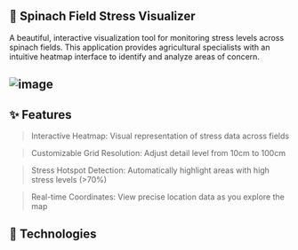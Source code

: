 ## 🌱 Spinach Field Stress Visualizer

A beautiful, interactive visualization tool for monitoring stress levels across spinach fields. This application provides agricultural specialists with an intuitive heatmap interface to identify and analyze areas of concern.

## ![image](https://github.com/user-attachments/assets/e6fe6b3c-9d98-4061-b0aa-cd5777200274)


## ✨ Features

> Interactive Heatmap: Visual representation of stress data across fields

> Customizable Grid Resolution: Adjust detail level from 10cm to 100cm

> Stress Hotspot Detection: Automatically highlight areas with high stress levels (>70%)

> Real-time Coordinates: View precise location data as you explore the map


## 🔧 Technologies
